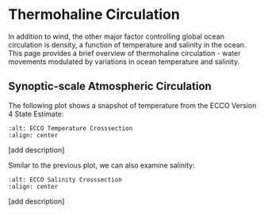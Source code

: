 # Thermohaline Circulation

In addition to wind, the other major factor controlling global ocean circulation is density, a function of temperature and salinity in the ocean. This page provides a brief overview of thermohaline circulation - water movements modulated by variations in ocean temperature and salinity.

## Synoptic-scale Atmospheric Circulation
The following plot shows a snapshot of temperature from the ECCO Version 4 State Estimate:

```{image} ../images/ecco_atlantic_crossection_Theta.png
:alt: ECCO Temperature Crosssection
:align: center
```

[add description]

Similar to the previous plot, we can also examine salinity:

```{image} ../images/ecco_atlantic_crossection_Salt.png
:alt: ECCO Salinity Crosssection
:align: center
```

[add description]